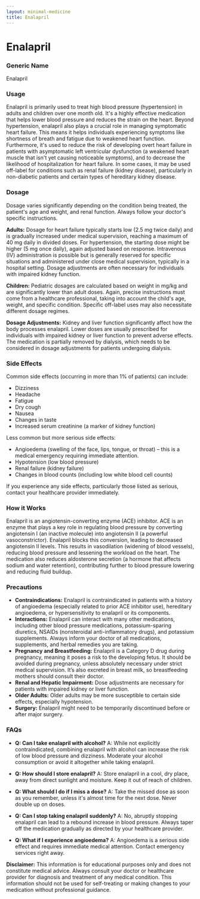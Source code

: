 ```yaml
---
layout: minimal-medicine
title: Enalapril
---
```


# Enalapril
### Generic Name
Enalapril

### Usage

Enalapril is primarily used to treat high blood pressure (hypertension) in adults and children over one month old.  It's a highly effective medication that helps lower blood pressure and reduces the strain on the heart.  Beyond hypertension, enalapril also plays a crucial role in managing symptomatic heart failure.  This means it helps individuals experiencing symptoms like shortness of breath and fatigue due to weakened heart function.  Furthermore, it's used to reduce the risk of developing overt heart failure in patients with asymptomatic left ventricular dysfunction (a weakened heart muscle that isn't yet causing noticeable symptoms), and to decrease the likelihood of hospitalization for heart failure.  In some cases, it may be used off-label for conditions such as renal failure (kidney disease), particularly in non-diabetic patients and certain types of hereditary kidney disease.

### Dosage

Dosage varies significantly depending on the condition being treated, the patient's age and weight, and renal function.  Always follow your doctor's specific instructions.

**Adults:**  Dosage for heart failure typically starts low (2.5 mg twice daily) and is gradually increased under medical supervision, reaching a maximum of 40 mg daily in divided doses.  For hypertension, the starting dose might be higher (5 mg once daily), again adjusted based on response.  Intravenous (IV) administration is possible but is generally reserved for specific situations and administered under close medical supervision, typically in a hospital setting. Dosage adjustments are often necessary for individuals with impaired kidney function.

**Children:**  Pediatric dosages are calculated based on weight in mg/kg and are significantly lower than adult doses.  Again, precise instructions must come from a healthcare professional, taking into account the child's age, weight, and specific condition.  Specific off-label uses may also necessitate different dosage regimes.

**Dosage Adjustments:**  Kidney and liver function significantly affect how the body processes enalapril.  Lower doses are usually prescribed for individuals with impaired kidney or liver function to prevent adverse effects.  The medication is partially removed by dialysis, which needs to be considered in dosage adjustments for patients undergoing dialysis.


### Side Effects

Common side effects (occurring in more than 1% of patients) can include:

* Dizziness
* Headache
* Fatigue
* Dry cough
* Nausea
* Changes in taste
* Increased serum creatinine (a marker of kidney function)

Less common but more serious side effects:

* Angioedema (swelling of the face, lips, tongue, or throat) – this is a medical emergency requiring immediate attention.
* Hypotension (low blood pressure)
* Renal failure (kidney failure)
* Changes in blood counts (including low white blood cell counts)


If you experience any side effects, particularly those listed as serious, contact your healthcare provider immediately.

### How it Works

Enalapril is an angiotensin-converting enzyme (ACE) inhibitor.  ACE is an enzyme that plays a key role in regulating blood pressure by converting angiotensin I (an inactive molecule) into angiotensin II (a powerful vasoconstrictor).  Enalapril blocks this conversion, leading to decreased angiotensin II levels. This results in vasodilation (widening of blood vessels), reducing blood pressure and lessening the workload on the heart.  The medication also reduces aldosterone secretion (a hormone that affects sodium and water retention), contributing further to blood pressure lowering and reducing fluid buildup.


### Precautions

* **Contraindications:** Enalapril is contraindicated in patients with a history of angioedema (especially related to prior ACE inhibitor use), hereditary angioedema, or hypersensitivity to enalapril or its components.
* **Interactions:** Enalapril can interact with many other medications, including other blood pressure medications, potassium-sparing diuretics, NSAIDs (nonsteroidal anti-inflammatory drugs), and potassium supplements.  Always inform your doctor of all medications, supplements, and herbal remedies you are taking.
* **Pregnancy and Breastfeeding:**  Enalapril is a Category D drug during pregnancy, meaning it poses a risk to the developing fetus.  It should be avoided during pregnancy, unless absolutely necessary under strict medical supervision.  It’s also excreted in breast milk, so breastfeeding mothers should consult their doctor.
* **Renal and Hepatic Impairment:** Dose adjustments are necessary for patients with impaired kidney or liver function.
* **Older Adults:** Older adults may be more susceptible to certain side effects, especially hypotension.
* **Surgery:** Enalapril might need to be temporarily discontinued before or after major surgery.


### FAQs

* **Q: Can I take enalapril with alcohol?** A: While not explicitly contraindicated, combining enalapril with alcohol can increase the risk of low blood pressure and dizziness.  Moderate your alcohol consumption or avoid it altogether while taking enalapril.

* **Q: How should I store enalapril?** A: Store enalapril in a cool, dry place, away from direct sunlight and moisture.  Keep it out of reach of children.

* **Q: What should I do if I miss a dose?** A: Take the missed dose as soon as you remember, unless it's almost time for the next dose.  Never double up on doses.

* **Q: Can I stop taking enalapril suddenly?** A: No, abruptly stopping enalapril can lead to a rebound increase in blood pressure.  Always taper off the medication gradually as directed by your healthcare provider.

* **Q: What if I experience angioedema?** A: Angioedema is a serious side effect and requires immediate medical attention.  Contact emergency services right away.


**Disclaimer:** This information is for educational purposes only and does not constitute medical advice.  Always consult your doctor or healthcare provider for diagnosis and treatment of any medical condition.  This information should not be used for self-treating or making changes to your medication without professional guidance.
